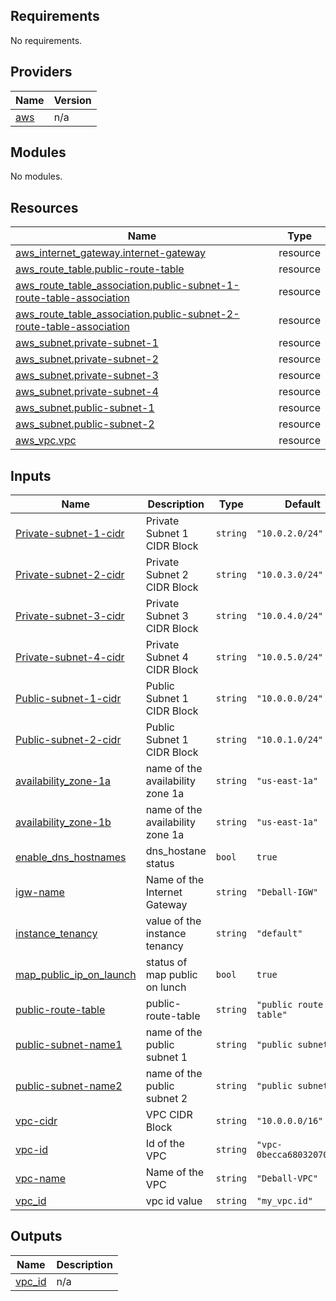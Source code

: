 <!-- BEGIN_TF_DOCS -->
## Requirements

No requirements.

## Providers

| Name | Version |
|------|---------|
| <a name="provider_aws"></a> [aws](#provider\_aws) | n/a |

## Modules

No modules.

## Resources

| Name | Type |
|------|------|
| [aws_internet_gateway.internet-gateway](https://registry.terraform.io/providers/hashicorp/aws/latest/docs/resources/internet_gateway) | resource |
| [aws_route_table.public-route-table](https://registry.terraform.io/providers/hashicorp/aws/latest/docs/resources/route_table) | resource |
| [aws_route_table_association.public-subnet-1-route-table-association](https://registry.terraform.io/providers/hashicorp/aws/latest/docs/resources/route_table_association) | resource |
| [aws_route_table_association.public-subnet-2-route-table-association](https://registry.terraform.io/providers/hashicorp/aws/latest/docs/resources/route_table_association) | resource |
| [aws_subnet.private-subnet-1](https://registry.terraform.io/providers/hashicorp/aws/latest/docs/resources/subnet) | resource |
| [aws_subnet.private-subnet-2](https://registry.terraform.io/providers/hashicorp/aws/latest/docs/resources/subnet) | resource |
| [aws_subnet.private-subnet-3](https://registry.terraform.io/providers/hashicorp/aws/latest/docs/resources/subnet) | resource |
| [aws_subnet.private-subnet-4](https://registry.terraform.io/providers/hashicorp/aws/latest/docs/resources/subnet) | resource |
| [aws_subnet.public-subnet-1](https://registry.terraform.io/providers/hashicorp/aws/latest/docs/resources/subnet) | resource |
| [aws_subnet.public-subnet-2](https://registry.terraform.io/providers/hashicorp/aws/latest/docs/resources/subnet) | resource |
| [aws_vpc.vpc](https://registry.terraform.io/providers/hashicorp/aws/latest/docs/resources/vpc) | resource |

## Inputs

| Name | Description | Type | Default | Required |
|------|-------------|------|---------|:--------:|
| <a name="input_Private-subnet-1-cidr"></a> [Private-subnet-1-cidr](#input\_Private-subnet-1-cidr) | Private Subnet 1  CIDR Block | `string` | `"10.0.2.0/24"` | no |
| <a name="input_Private-subnet-2-cidr"></a> [Private-subnet-2-cidr](#input\_Private-subnet-2-cidr) | Private Subnet 2  CIDR Block | `string` | `"10.0.3.0/24"` | no |
| <a name="input_Private-subnet-3-cidr"></a> [Private-subnet-3-cidr](#input\_Private-subnet-3-cidr) | Private Subnet 3 CIDR Block | `string` | `"10.0.4.0/24"` | no |
| <a name="input_Private-subnet-4-cidr"></a> [Private-subnet-4-cidr](#input\_Private-subnet-4-cidr) | Private Subnet 4 CIDR Block | `string` | `"10.0.5.0/24"` | no |
| <a name="input_Public-subnet-1-cidr"></a> [Public-subnet-1-cidr](#input\_Public-subnet-1-cidr) | Public Subnet 1  CIDR Block | `string` | `"10.0.0.0/24"` | no |
| <a name="input_Public-subnet-2-cidr"></a> [Public-subnet-2-cidr](#input\_Public-subnet-2-cidr) | Public Subnet 1  CIDR Block | `string` | `"10.0.1.0/24"` | no |
| <a name="input_availability_zone-1a"></a> [availability\_zone-1a](#input\_availability\_zone-1a) | name of the availability zone 1a | `string` | `"us-east-1a"` | no |
| <a name="input_availability_zone-1b"></a> [availability\_zone-1b](#input\_availability\_zone-1b) | name of the availability zone 1a | `string` | `"us-east-1a"` | no |
| <a name="input_enable_dns_hostnames"></a> [enable\_dns\_hostnames](#input\_enable\_dns\_hostnames) | dns\_hostane status | `bool` | `true` | no |
| <a name="input_igw-name"></a> [igw-name](#input\_igw-name) | Name of the Internet Gateway | `string` | `"Deball-IGW"` | no |
| <a name="input_instance_tenancy"></a> [instance\_tenancy](#input\_instance\_tenancy) | value of the instance tenancy | `string` | `"default"` | no |
| <a name="input_map_public_ip_on_launch"></a> [map\_public\_ip\_on\_launch](#input\_map\_public\_ip\_on\_launch) | status of map public on lunch | `bool` | `true` | no |
| <a name="input_public-route-table"></a> [public-route-table](#input\_public-route-table) | public-route-table | `string` | `"public route table"` | no |
| <a name="input_public-subnet-name1"></a> [public-subnet-name1](#input\_public-subnet-name1) | name of the public subnet 1 | `string` | `"public subnet 1"` | no |
| <a name="input_public-subnet-name2"></a> [public-subnet-name2](#input\_public-subnet-name2) | name of the public subnet 2 | `string` | `"public subnet 2"` | no |
| <a name="input_vpc-cidr"></a> [vpc-cidr](#input\_vpc-cidr) | VPC CIDR Block | `string` | `"10.0.0.0/16"` | no |
| <a name="input_vpc-id"></a> [vpc-id](#input\_vpc-id) | Id of the VPC | `string` | `"vpc-0becca6803207016f"` | no |
| <a name="input_vpc-name"></a> [vpc-name](#input\_vpc-name) | Name of the VPC | `string` | `"Deball-VPC"` | no |
| <a name="input_vpc_id"></a> [vpc\_id](#input\_vpc\_id) | vpc id value | `string` | `"my_vpc.id"` | no |

## Outputs

| Name | Description |
|------|-------------|
| <a name="output_vpc_id"></a> [vpc\_id](#output\_vpc\_id) | n/a |
<!-- END_TF_DOCS -->